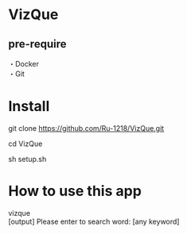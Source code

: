 # VizQue

## pre-require  
・Docker  
・Git  


# Install  

git clone https://github.com/Ru-1218/VizQue.git

cd VizQue  

sh setup.sh  

# How to use this app  

vizque  
[output] Please enter to search word:  [any keyword]




